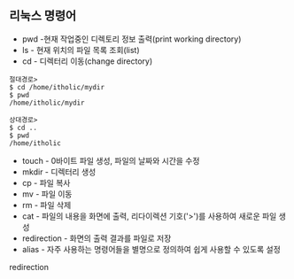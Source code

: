 ## 리눅스 명령어

- pwd -현재 작업중인 디렉토리 정보 출력(print working directory)
- ls - 현재 위치의 파일 목록 조회(list)
- cd - 디렉터리 이동(change directory)

```
절대경로>
$ cd /home/itholic/mydir
$ pwd
/home/itholic/mydir

상대경로>
$ cd ..
$ pwd
/home/itholic

```

- touch - 0바이트 파일 생성, 파일의 날짜와 시간을 수정
- mkdir - 디렉터리 생성
- cp - 파일 복사
- mv - 파일 이동
- rm - 파일 삭제
- cat - 파일의 내용을 화면에 출력, 리다이렉션 기호('>')를 사용하여 새로운 파일 생성
- redirection - 화면의 출력 결과를 파일로 저장
- alias - 자주 사용하는 명령어들을 별명으로 정의하여 쉽게 사용할 수 있도록 설정

redirection
